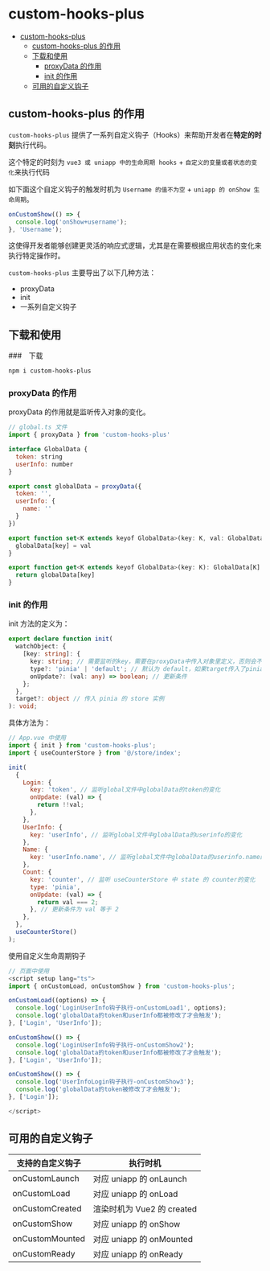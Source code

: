 # custom-hooks-plus

- [custom-hooks-plus](#custom-hooks-plus)
  - [custom-hooks-plus 的作用](#custom-hooks-plus-的作用)
  - [下载和使用](#下载和使用)
    - [proxyData 的作用](#proxydata-的作用)
    - [init 的作用](#init-的作用)
  - [可用的自定义钩子](#可用的自定义钩子)

## custom-hooks-plus 的作用

`custom-hooks-plus` 提供了一系列自定义钩子（Hooks）来帮助开发者在**特定的时刻**执行代码。

这个特定的时刻为 `vue3 或 uniapp 中的生命周期 hooks` + `自定义的变量或者状态的变化`来执行代码

如下面这个自定义钩子的触发时机为 `Username 的值不为空` + `uniapp 的 onShow 生命周期`。

```ts
onCustomShow(() => {
  console.log('onShow+username');
}, 'Username');
```

这使得开发者能够创建更灵活的响应式逻辑，尤其是在需要根据应用状态的变化来执行特定操作时。

`custom-hooks-plus` 主要导出了以下几种方法：

- proxyData
- init
- 一系列自定义钩子

## 下载和使用

###　下载

```bash
npm i custom-hooks-plus
```

### proxyData 的作用

proxyData 的作用就是监听传入对象的变化。

```js
// global.ts 文件
import { proxyData } from 'custom-hooks-plus'

interface GlobalData {
  token: string
  userInfo: number
}

export const globalData = proxyData({
  token: '',
  userInfo: {
    name: ''
  }
})

export function set<K extends keyof GlobalData>(key: K, val: GlobalData[K]) {
  globalData[key] = val
}

export function get<K extends keyof GlobalData>(key: K): GlobalData[K] {
  return globalData[key]
}
```

### init 的作用

init 方法的定义为：

```ts
export declare function init(
  watchObject: {
    [key: string]: {
      key: string; // 需要监听的key，需要在proxyData中传入对象里定义，否则会不生效
      type?: 'pinia' | 'default'; // 默认为 default，如果target传入了pinia的store实例，需要监听store的key，则type类型传 pinia
      onUpdate?: (val: any) => boolean; // 更新条件
    };
  },
  target?: object // 传入 pinia 的 store 实例
): void;
```

具体方法为：

```js
// App.vue 中使用
import { init } from 'custom-hooks-plus';
import { useCounterStore } from '@/store/index';

init(
  {
    Login: {
      key: 'token', // 监听global文件中globalData的token的变化
      onUpdate: (val) => {
        return !!val;
      },
    },
    UserInfo: {
      key: 'userInfo', // 监听global文件中globalData的userinfo的变化
    },
    Name: {
      key: 'userInfo.name', // 监听global文件中globalData的userinfo.name的变化
    },
    Count: {
      key: 'counter', // 监听 useCounterStore 中 state 的 counter的变化
      type: 'pinia',
      onUpdate: (val) => {
        return val === 2;
      }, // 更新条件为 val 等于 2
    },
  },
  useCounterStore()
);
```

使用自定义生命周期钩子

```ts
// 页面中使用
<script setup lang="ts">
import { onCustomLoad, onCustomShow } from 'custom-hooks-plus';

onCustomLoad((options) => {
  console.log('LoginUserInfo钩子执行-onCustomLoad1', options);
  console.log('globalData的token和userInfo都被修改了才会触发');
}, ['Login', 'UserInfo']);

onCustomShow(() => {
  console.log('LoginUserInfo钩子执行-onCustomShow2');
  console.log('globalData的token和userInfo都被修改了才会触发');
}, ['Login', 'UserInfo']);

onCustomShow(() => {
  console.log('UserInfoLogin钩子执行-onCustomShow3');
  console.log('globalData的token被修改了才会触发');
}, ['Login']);

</script>
```

## 可用的自定义钩子

| 支持的自定义钩子 | 执行时机                   |
| ---------------- | -------------------------- |
| onCustomLaunch   | 对应 uniapp 的 onLaunch    |
| onCustomLoad     | 对应 uniapp 的 onLoad      |
| onCustomCreated  | 渲染时机为 Vue2 的 created |
| onCustomShow     | 对应 uniapp 的 onShow      |
| onCustomMounted  | 对应 uniapp 的 onMounted   |
| onCustomReady    | 对应 uniapp 的 onReady     |
